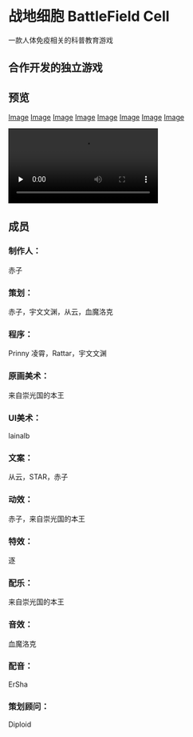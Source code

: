 # 战地细胞 BattleField Cell 
一款人体免疫相关的科普教育游戏
## 合作开发的独立游戏
## 预览
[Image](https://battlefieldcell-1251780400.cos.ap-chengdu.myqcloud.com/a.png)
[Image](https://battlefieldcell-1251780400.cos.ap-chengdu.myqcloud.com/b.gif)
[Image](https://battlefieldcell-1251780400.cos.ap-chengdu.myqcloud.com/c.jpg)
[Image](https://battlefieldcell-1251780400.cos.ap-chengdu.myqcloud.com/d.png)
[Image](https://battlefieldcell-1251780400.cos.ap-chengdu.myqcloud.com/e.jpg)
[Image](https://battlefieldcell-1251780400.cos.ap-chengdu.myqcloud.com/f.jpg)
[Image](https://battlefieldcell-1251780400.cos.ap-chengdu.myqcloud.com/g.jpg)
[Image](https://battlefieldcell-1251780400.cos.ap-chengdu.myqcloud.com/h.jpg)

<video id="video" controls="" preload="none" poster="">
      <source id="mp4" src="https://battlefieldcell-1251780400.cos.ap-chengdu.myqcloud.com/BattlefieldCell.mp4" type="video/mp4">
      <p>Your user agent does not support the HTML5 Video element.</p>
</video>

## 成员
### 制作人：
赤子
### 策划：
赤子，宇文文渊，从云，血魔洛克
### 程序：
Prinny 凌霄，Rattar，宇文文渊
### 原画美术：
来自崇光国的本王
### UI美术：
lainalb
### 文案：
从云，STAR，赤子
### 动效：
赤子，来自崇光国的本王
### 特效：
逐
### 配乐：
来自崇光国的本王
### 音效：
血魔洛克
### 配音：
ErSha
### 策划顾问：
Diploid

